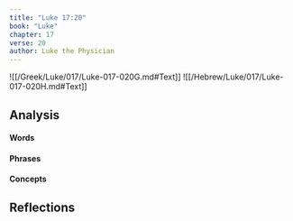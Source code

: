 ```yaml
---
title: "Luke 17:20"
book: "Luke"
chapter: 17
verse: 20
author: Luke the Physician
---
```

![[/Greek/Luke/017/Luke-017-020G.md#Text]]
![[/Hebrew/Luke/017/Luke-017-020H.md#Text]]

## Analysis

#### Words

#### Phrases

#### Concepts

## Reflections
